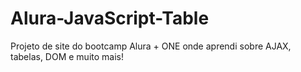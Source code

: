 # Alura-JavaScript-Table

Projeto de site do bootcamp Alura + ONE onde aprendi sobre AJAX, tabelas, DOM e muito mais!
